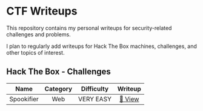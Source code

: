 # CTF Writeups

This repository contains my personal writeups for security-related challenges and problems.

I plan to regularly add writeups for Hack The Box machines, challenges, and other topics of interest.

## Hack The Box - Challenges

| Name | Category | Difficulty | Writeup |
|:-:|:-:|:-:|:-:|
| Spookifier | Web | VERY EASY | [📝 View](./htb/challenges/spookifier/README.md) |
